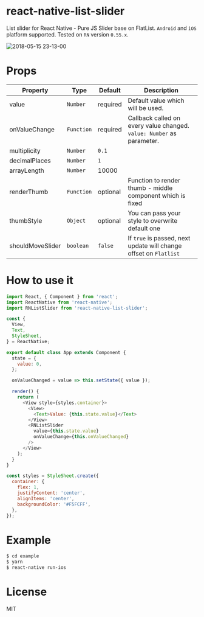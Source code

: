 # react-native-list-slider

 List slider for React Native - Pure JS Slider base on FlatList. `Android` and `iOS` platform supported. Tested on `RN` version `0.55.x`.

 ![2018-05-15 23-13-00](https://thumbs.gfycat.com/PowerfulMarriedAssassinbug-max-1mb.gif)

 # Props

 | Property | Type | Default | Description |
 |----------|------|---------|-------------|
 | value | `Number` | required | Default value which will be used. |
 | onValueChange | `Function` | required | Callback called on every value changed. `value: Number` as parameter.|
 | multiplicity | `Number` | `0.1` |  |
 | decimalPlaces | `Number` | `1` |  |
 | arrayLength | `Number` | 10000 |  |
 | renderThumb | `Function` | optional | Function to render thumb - middle component which is fixed |
 | thumbStyle | `Object` | optional | You can pass your style to overwrite default one |
 | shouldMoveSlider | `boolean` | `false` | If `true` is passed, next update will change offset on `Flatlist` |

 # How to use it

 ```js
 import React, { Component } from 'react';
 import ReactNative from 'react-native';
 import RNListSlider from 'react-native-list-slider';

 const {
   View,
   Text,
   StyleSheet,
 } = ReactNative;

 export default class App extends Component {
   state = {
     value: 0,
   };

   onValueChanged = value => this.setState({ value });

   render() {
     return (
       <View style={styles.container}>
         <View>
           <Text>Value: {this.state.value}</Text>
         </View>
         <RNListSlider
           value={this.state.value}
           onValueChange={this.onValueChanged}
         />
       </View>
     );
   }
 }

 const styles = StyleSheet.create({
   container: {
     flex: 1,
     justifyContent: 'center',
     alignItems: 'center',
     backgroundColor: '#F5FCFF',
   },
 });
 ```
 # Example

 ```bash
 $ cd example
 $ yarn
 $ react-native run-ios
 ```

 # License

 MIT
